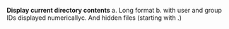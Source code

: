  **Display current directory contents**
a. Long format
b. with user and group IDs displayed numericallyc. And hidden files (starting with .)
